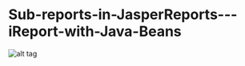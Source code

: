 Sub-reports-in-JasperReports---iReport-with-Java-Beans
======================================================
![alt tag](https://github.com/carloDev/Sub-reports-in-JasperReports---iReport-with-Java-Beans/blob/master/ds_subreport.PNG)